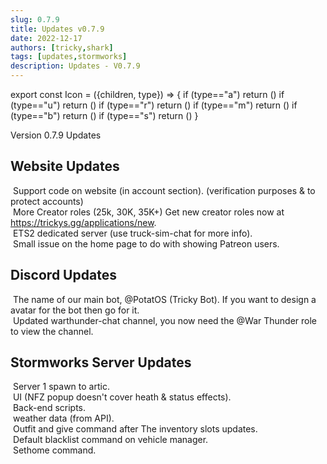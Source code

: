 ```yaml
---
slug: 0.7.9
title: Updates v0.7.9
date: 2022-12-17
authors: [tricky,shark]
tags: [updates,stormworks]
description: Updates - V0.7.9
---
```

export const Icon = ({children, type}) => {
  if (type=="a") return (<i class="fas fa-plus update-add" title="Added"></i>)
  if (type=="u") return (<i class="fas fa-arrow-up update-updated" title="Updated"></i>)
  if (type=="r") return (<i class="fas fa-minus update-removed" title="Removed"></i>)
  if (type=="m") return (<i class="fas fa-exchange-alt update-moved" title="Moved/Changed"></i>)
  if (type=="b") return (<i class="fas fa-bug update-bug" title="Bug/Fixed"></i>)
  if (type=="s") return (<i class="fas fa-star update-star" title="Star"></i>)
}

Version 0.7.9 Updates

<!--truncate-->

## Website Updates

&#8203;<Icon type="a"></Icon> Support code on website (in account section). (verification purposes & to protect accounts) <br/>
&#8203;<Icon type="a"></Icon> More Creator roles (25k, 30K, 35K+) Get new creator roles now at https://trickys.gg/applications/new. <br/>
&#8203;<Icon type="a"></Icon> ETS2 dedicated server (use <span class="discord-text">truck-sim-chat</span> for more info). <br/>
&#8203;<Icon type="b"></Icon> Small issue on the home page to do with showing Patreon users.

## Discord Updates

&#8203;<Icon type="u"></Icon> The name of our main bot, @PotatOS (Tricky Bot). If you want to design a avatar for the bot then go for it. <br/>
&#8203;<Icon type="u"></Icon> Updated <span class="discord-text">warthunder-chat</span> channel, you now need the @War Thunder role to view the channel. <br/>

## Stormworks Server Updates

&#8203;<Icon type="u"></Icon> Server 1 spawn to artic. <br/>
&#8203;<Icon type="u"></Icon> UI (NFZ popup doesn't cover heath & status effects). <br/>
&#8203;<Icon type="u"></Icon> Back-end scripts. <br/>
&#8203;<Icon type="u"></Icon> weather data (from API). <br/>
&#8203;<Icon type="b"></Icon> Outfit and give command after The inventory slots updates.<br/>
&#8203;<Icon type="b"></Icon> Default blacklist command on vehicle manager.<br/>
&#8203;<Icon type="b"></Icon> Sethome command.
